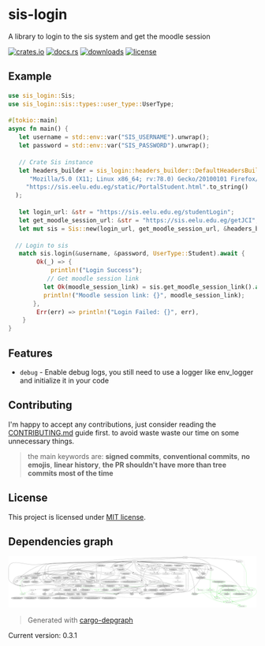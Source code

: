 # sis-login

A library to login to the sis system and get the moodle session

[![crates.io](https://img.shields.io/crates/v/sis-login.svg)](https://crates.io/crates/sis-login)
[![docs.rs](https://docs.rs/sis-login/badge.svg)](https://docs.rs/sis-login)
[![downloads](https://img.shields.io/crates/d/sis-login.svg)](https://crates.io/crates/sis-login)
[![license](https://img.shields.io/crates/l/sis-login.svg)](https://github.com/0x61nas/sis-login/blob/aurora/LICENSE)

## Example
```rust
use sis_login::Sis;
use sis_login::sis::types::user_type::UserType;

#[tokio::main]
async fn main() {
   let username = std::env::var("SIS_USERNAME").unwrap();
   let password = std::env::var("SIS_PASSWORD").unwrap();

   // Crate Sis instance
   let headers_builder = sis_login::headers_builder::DefaultHeadersBuilder::new(
      "Mozilla/5.0 (X11; Linux x86_64; rv:78.0) Gecko/20100101 Firefox/78.0".to_string(),
     "https://sis.eelu.edu.eg/static/PortalStudent.html".to_string()
  );

   let login_url: &str = "https://sis.eelu.edu.eg/studentLogin";
   let get_moodle_session_url: &str = "https://sis.eelu.edu.eg/getJCI";
   let mut sis = Sis::new(login_url, get_moodle_session_url, &headers_builder);

  // Login to sis
   match sis.login(&username, &password, UserType::Student).await {
        Ok(_) => {
            println!("Login Success");
           // Get moodle session link
          let Ok(moodle_session_link) = sis.get_moodle_session_link().await else { panic!("Failed to get moodle session link") };
          println!("Moodle session link: {}", moodle_session_link);
       },
        Err(err) => println!("Login Failed: {}", err),
    }
}
```
## Features
* `debug` - Enable debug logs, you still need to use a logger like env_logger and initialize it in your code

## Contributing
I'm happy to accept any contributions, just consider reading the [CONTRIBUTING.md](https://github.com/0x61nas/sis-login/blob/aurora/CONTRIBUTING.md) guide first. to avoid waste waste our time on some unnecessary things.

> the main keywords are: **signed commits**, **conventional commits**, **no emojis**, **linear history**, **the PR shouldn't have more than tree commits most of the time**

## License
This project is licensed under [MIT license][mit].

[mit]: https://github.com/0x61nas/sis-login/blob/aurora/LICENSE



## Dependencies graph

![deps graph](./_deps.png)

> Generated with [cargo-depgraph](https://crates.io/crates/cargo-depgraph)

Current version: 0.3.1
